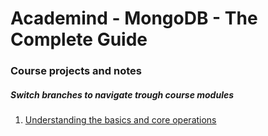 # Academind - MongoDB - The Complete Guide

### Course projects and notes

##### Switch branches to navigate trough course modules

1. [Understanding the basics and core operations](01-Basics-and-core-operations.md)
